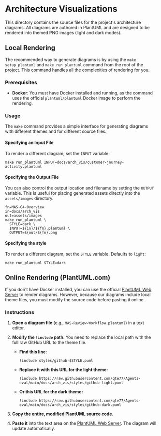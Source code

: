 # Architecture Visualizations

This directory contains the source files for the project's architecture diagrams. All diagrams are authored in PlantUML and are designed to be rendered into themed PNG images (light and dark modes).

## Local Rendering

The recommended way to generate diagrams is by using the `make setup_plantuml` and `make run_plantuml` command from the root of the project. This command handles all the complexities of rendering for you.

### Prerequisites

- **Docker**: You must have Docker installed and running, as the command uses the official `plantuml/plantuml` Docker image to perform the rendering.

### Usage

The `make` command provides a simple interface for generating diagrams with different themes and for different source files.

#### Specifying an Input File

To render a different diagram, set the `INPUT` variable:

```shell
make run_plantuml INPUT=docs/arch_vis/customer-journey-activity.plantuml
```

#### Specifying the Output File

You can also control the output location and filename by setting the `OUTPUT` variable. This is useful for placing generated assets directly into the `assets/images` directory.

```shell
fn=MAS-C4-Overview
in=docs/arch_vis
out=assets/images
make run_plantuml \
  STYLE=dark \
  INPUT=${in}/${fn}.plantuml \
  OUTPUT=${out/${fn}.png
```

#### Specifying the style

To render a different diagram, set the `STYLE` variable. Defaults to `light`:

```shell
make run_plantuml STYLE=dark
```

## Online Rendering (PlantUML.com)

If you don't have Docker installed, you can use the official [PlantUML Web Server](http://www.plantuml.com/plantuml) to render diagrams. However, because our diagrams include local theme files, you must modify the source code before pasting it online.

### Instructions

1. **Open a diagram file** (e.g., `MAS-Review-Workflow.plantuml`) in a text editor.
2. **Modify the `!include` path**. You need to replace the local path with the full raw GitHub URL to the theme file.
    - **Find this line:**

        ```plantuml
        !include styles/github-$STYLE.puml
        ```

    - **Replace it with this URL for the light theme:**
  
        ```plantuml
        !include https://raw.githubusercontent.com/qte77/Agents-eval/main/docs/arch_vis/styles/github-light.puml
        ```

    - **Or this URL for the dark theme:**

        ```plantuml
        !include https://raw.githubusercontent.com/qte77/Agents-eval/main/docs/arch_vis/styles/github-dark.puml
        ```

3. **Copy the entire, modified PlantUML source code.**
4. **Paste it** into the text area on the [PlantUML Web Server](http://www.plantuml.com/plantuml). The diagram will update automatically.
